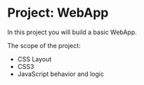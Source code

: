 Project: WebApp
===================

In this project you will build a basic WebApp.

The scope of the project:
- CSS Layout
- CSS3
- JavaScript behavior and logic
